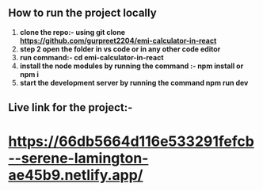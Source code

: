 ## How to run the project locally

1. **clone the repo:- using git clone https://github.com/gurpreet2204/emi-calculator-in-react**
2. **step 2 open the folder in vs code or in any other code editor**
3. **run command:- cd emi-calculator-in-react**
4. **install the node modules by running the command :- npm install or npm i**
5. **start the development server by running the command npm run dev**


## Live link for the project:-

# https://66db5664d116e533291fefcb--serene-lamington-ae45b9.netlify.app/